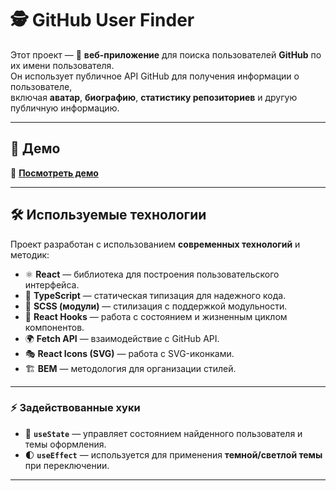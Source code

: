 # 🕵️ GitHub User Finder

Этот проект — 📡 **веб-приложение** для поиска пользователей **GitHub** по их имени пользователя.  
Он использует публичное API GitHub для получения информации о пользователе,  
включая **аватар**, **биографию**, **статистику репозиториев** и другую публичную информацию.

---

## 🚀 Демо

🔗 [**Посмотреть демо**](https://c1assifier.github.io//Project-Finder/)

---

## 🛠️ Используемые технологии

Проект разработан с использованием **современных технологий** и методик:

- ⚛ **React** — библиотека для построения пользовательского интерфейса.
- 🏹 **TypeScript** — статическая типизация для надежного кода.
- 🎨 **SCSS (модули)** — стилизация с поддержкой модульности.
- 🔄 **React Hooks** — работа с состоянием и жизненным циклом компонентов.
- 🌍 **Fetch API** — взаимодействие с GitHub API.
- 🎭 **React Icons (SVG)** — работа с SVG-иконками.
- 🏗 **BEM** — методология для организации стилей.

---

### ⚡ Задействованные хуки

- 🧠 **`useState`** — управляет состоянием найденного пользователя и темы оформления.
- 🌓 **`useEffect`** — используется для применения **темной/светлой темы** при переключении.

---

